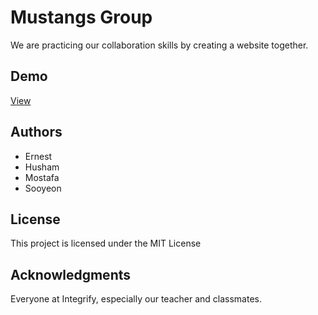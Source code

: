 # Mustangs Group

We are practicing our collaboration skills by creating a website together.

## Demo

[View ](https://asabeneh.github.io/mustangs/)

## Authors

- Ernest
- Husham
- Mostafa
- Sooyeon

## License

This project is licensed under the MIT License

## Acknowledgments

Everyone at Integrify, especially our teacher and classmates.

